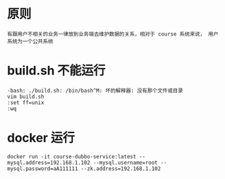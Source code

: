# 原则

```
有跟用户不相关的业务一律放到业务端去维护数据的关系，相对于 course 系统来说， 用户系统为一个公共系统
```

# build.sh 不能运行

```
-bash: ./build.sh: /bin/bash^M: 坏的解释器: 没有那个文件或目录
vim build.sh
:set ff=unix
:wq
```

# docker 运行

```
docker run -it course-dubbo-service:latest --mysql.address=192.168.1.102 --mysql.username=root --mysql.password=aA111111 --zk.address=192.168.1.102
```